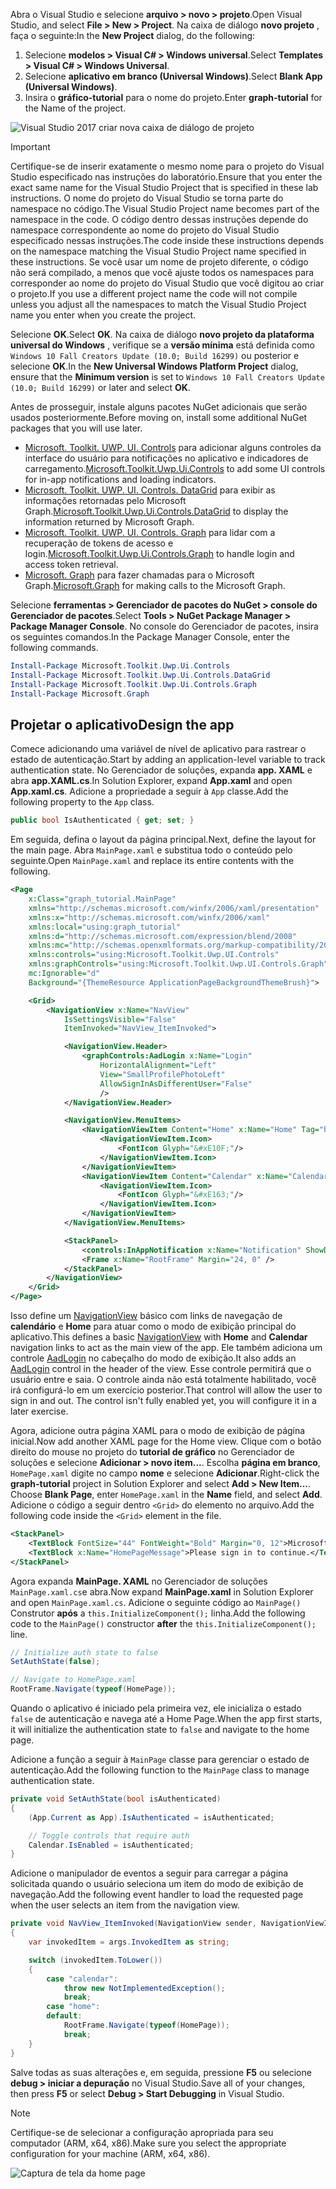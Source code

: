 <!-- markdownlint-disable MD002 MD041 -->

<span data-ttu-id="6d1ee-101">Abra o Visual Studio e selecione **arquivo > novo > projeto**.</span><span class="sxs-lookup"><span data-stu-id="6d1ee-101">Open Visual Studio, and select **File > New > Project**.</span></span> <span data-ttu-id="6d1ee-102">Na caixa de diálogo **novo projeto** , faça o seguinte:</span><span class="sxs-lookup"><span data-stu-id="6d1ee-102">In the **New Project** dialog, do the following:</span></span>

1. <span data-ttu-id="6d1ee-103">Selecione **modelos > Visual C# > Windows universal**.</span><span class="sxs-lookup"><span data-stu-id="6d1ee-103">Select **Templates > Visual C# > Windows Universal**.</span></span>
1. <span data-ttu-id="6d1ee-104">Selecione **aplicativo em branco (Universal Windows)**.</span><span class="sxs-lookup"><span data-stu-id="6d1ee-104">Select **Blank App (Universal Windows)**.</span></span>
1. <span data-ttu-id="6d1ee-105">Insira o **gráfico-tutorial** para o nome do projeto.</span><span class="sxs-lookup"><span data-stu-id="6d1ee-105">Enter **graph-tutorial** for the Name of the project.</span></span>

![Visual Studio 2017 criar nova caixa de diálogo de projeto](./images/vs-newproj-01.png)

> [!IMPORTANT]
> <span data-ttu-id="6d1ee-107">Certifique-se de inserir exatamente o mesmo nome para o projeto do Visual Studio especificado nas instruções do laboratório.</span><span class="sxs-lookup"><span data-stu-id="6d1ee-107">Ensure that you enter the exact same name for the Visual Studio Project that is specified in these lab instructions.</span></span> <span data-ttu-id="6d1ee-108">O nome do projeto do Visual Studio se torna parte do namespace no código.</span><span class="sxs-lookup"><span data-stu-id="6d1ee-108">The Visual Studio Project name becomes part of the namespace in the code.</span></span> <span data-ttu-id="6d1ee-109">O código dentro dessas instruções depende do namespace correspondente ao nome do projeto do Visual Studio especificado nessas instruções.</span><span class="sxs-lookup"><span data-stu-id="6d1ee-109">The code inside these instructions depends on the namespace matching the Visual Studio Project name specified in these instructions.</span></span> <span data-ttu-id="6d1ee-110">Se você usar um nome de projeto diferente, o código não será compilado, a menos que você ajuste todos os namespaces para corresponder ao nome do projeto do Visual Studio que você digitou ao criar o projeto.</span><span class="sxs-lookup"><span data-stu-id="6d1ee-110">If you use a different project name the code will not compile unless you adjust all the namespaces to match the Visual Studio Project name you enter when you create the project.</span></span>

<span data-ttu-id="6d1ee-111">Selecione **OK**.</span><span class="sxs-lookup"><span data-stu-id="6d1ee-111">Select **OK**.</span></span> <span data-ttu-id="6d1ee-112">Na caixa de diálogo **novo projeto da plataforma universal do Windows** , verifique se a **versão mínima** está definida como `Windows 10 Fall Creators Update (10.0; Build 16299)` ou posterior e selecione **OK**.</span><span class="sxs-lookup"><span data-stu-id="6d1ee-112">In the **New Universal Windows Platform Project** dialog, ensure that the **Minimum version** is set to `Windows 10 Fall Creators Update (10.0; Build 16299)` or later and select **OK**.</span></span>

<span data-ttu-id="6d1ee-113">Antes de prosseguir, instale alguns pacotes NuGet adicionais que serão usados posteriormente.</span><span class="sxs-lookup"><span data-stu-id="6d1ee-113">Before moving on, install some additional NuGet packages that you will use later.</span></span>

- <span data-ttu-id="6d1ee-114">[Microsoft. Toolkit. UWP. UI. Controls](https://www.nuget.org/packages/Microsoft.Toolkit.Uwp.Ui.Controls/) para adicionar alguns controles da interface do usuário para notificações no aplicativo e indicadores de carregamento.</span><span class="sxs-lookup"><span data-stu-id="6d1ee-114">[Microsoft.Toolkit.Uwp.Ui.Controls](https://www.nuget.org/packages/Microsoft.Toolkit.Uwp.Ui.Controls/) to add some UI controls for in-app notifications and loading indicators.</span></span>
- <span data-ttu-id="6d1ee-115">[Microsoft. Toolkit. UWP. UI. Controls. DataGrid](https://www.nuget.org/packages/Microsoft.Toolkit.Uwp.Ui.Controls.DataGrid/) para exibir as informações retornadas pelo Microsoft Graph.</span><span class="sxs-lookup"><span data-stu-id="6d1ee-115">[Microsoft.Toolkit.Uwp.Ui.Controls.DataGrid](https://www.nuget.org/packages/Microsoft.Toolkit.Uwp.Ui.Controls.DataGrid/) to display the information returned by Microsoft Graph.</span></span>
- <span data-ttu-id="6d1ee-116">[Microsoft. Toolkit. UWP. UI. Controls. Graph](https://www.nuget.org/packages/Microsoft.Toolkit.Uwp.Ui.Controls.Graph/) para lidar com a recuperação de tokens de acesso e login.</span><span class="sxs-lookup"><span data-stu-id="6d1ee-116">[Microsoft.Toolkit.Uwp.Ui.Controls.Graph](https://www.nuget.org/packages/Microsoft.Toolkit.Uwp.Ui.Controls.Graph/) to handle login and access token retrieval.</span></span>
- <span data-ttu-id="6d1ee-117">[Microsoft. Graph](https://www.nuget.org/packages/Microsoft.Graph/) para fazer chamadas para o Microsoft Graph.</span><span class="sxs-lookup"><span data-stu-id="6d1ee-117">[Microsoft.Graph](https://www.nuget.org/packages/Microsoft.Graph/) for making calls to the Microsoft Graph.</span></span>

<span data-ttu-id="6d1ee-118">Selecione **ferramentas > Gerenciador de pacotes do NuGet > console do Gerenciador de pacotes**.</span><span class="sxs-lookup"><span data-stu-id="6d1ee-118">Select **Tools > NuGet Package Manager > Package Manager Console**.</span></span> <span data-ttu-id="6d1ee-119">No console do Gerenciador de pacotes, insira os seguintes comandos.</span><span class="sxs-lookup"><span data-stu-id="6d1ee-119">In the Package Manager Console, enter the following commands.</span></span>

```Powershell
Install-Package Microsoft.Toolkit.Uwp.Ui.Controls
Install-Package Microsoft.Toolkit.Uwp.Ui.Controls.DataGrid
Install-Package Microsoft.Toolkit.Uwp.Ui.Controls.Graph
Install-Package Microsoft.Graph
```

## <a name="design-the-app"></a><span data-ttu-id="6d1ee-120">Projetar o aplicativo</span><span class="sxs-lookup"><span data-stu-id="6d1ee-120">Design the app</span></span>

<span data-ttu-id="6d1ee-121">Comece adicionando uma variável de nível de aplicativo para rastrear o estado de autenticação.</span><span class="sxs-lookup"><span data-stu-id="6d1ee-121">Start by adding an application-level variable to track authentication state.</span></span> <span data-ttu-id="6d1ee-122">No Gerenciador de soluções, expanda **app. XAML** e abra **app.XAML.cs**.</span><span class="sxs-lookup"><span data-stu-id="6d1ee-122">In Solution Explorer, expand **App.xaml** and open **App.xaml.cs**.</span></span> <span data-ttu-id="6d1ee-123">Adicione a propriedade a seguir à `App` classe.</span><span class="sxs-lookup"><span data-stu-id="6d1ee-123">Add the following property to the `App` class.</span></span>

```cs
public bool IsAuthenticated { get; set; }
```

<span data-ttu-id="6d1ee-124">Em seguida, defina o layout da página principal.</span><span class="sxs-lookup"><span data-stu-id="6d1ee-124">Next, define the layout for the main page.</span></span> <span data-ttu-id="6d1ee-125">Abra `MainPage.xaml` e substitua todo o conteúdo pelo seguinte.</span><span class="sxs-lookup"><span data-stu-id="6d1ee-125">Open `MainPage.xaml` and replace its entire contents with the following.</span></span>

```xml
<Page
    x:Class="graph_tutorial.MainPage"
    xmlns="http://schemas.microsoft.com/winfx/2006/xaml/presentation"
    xmlns:x="http://schemas.microsoft.com/winfx/2006/xaml"
    xmlns:local="using:graph_tutorial"
    xmlns:d="http://schemas.microsoft.com/expression/blend/2008"
    xmlns:mc="http://schemas.openxmlformats.org/markup-compatibility/2006"
    xmlns:controls="using:Microsoft.Toolkit.Uwp.UI.Controls"
    xmlns:graphControls="using:Microsoft.Toolkit.Uwp.UI.Controls.Graph"
    mc:Ignorable="d"
    Background="{ThemeResource ApplicationPageBackgroundThemeBrush}">

    <Grid>
        <NavigationView x:Name="NavView"
            IsSettingsVisible="False"
            ItemInvoked="NavView_ItemInvoked">

            <NavigationView.Header>
                <graphControls:AadLogin x:Name="Login"
                    HorizontalAlignment="Left"
                    View="SmallProfilePhotoLeft"
                    AllowSignInAsDifferentUser="False"
                    />
            </NavigationView.Header>

            <NavigationView.MenuItems>
                <NavigationViewItem Content="Home" x:Name="Home" Tag="home">
                    <NavigationViewItem.Icon>
                        <FontIcon Glyph="&#xE10F;"/>
                    </NavigationViewItem.Icon>
                </NavigationViewItem>
                <NavigationViewItem Content="Calendar" x:Name="Calendar" Tag="calendar">
                    <NavigationViewItem.Icon>
                        <FontIcon Glyph="&#xE163;"/>
                    </NavigationViewItem.Icon>
                </NavigationViewItem>
            </NavigationView.MenuItems>

            <StackPanel>
                <controls:InAppNotification x:Name="Notification" ShowDismissButton="true" />
                <Frame x:Name="RootFrame" Margin="24, 0" />
            </StackPanel>
        </NavigationView>
    </Grid>
</Page>
```

<span data-ttu-id="6d1ee-126">Isso define um [NavigationView](https://docs.microsoft.com/uwp/api/windows.ui.xaml.controls.navigationview) básico com links de navegação de **calendário** e **Home** para atuar como o modo de exibição principal do aplicativo.</span><span class="sxs-lookup"><span data-stu-id="6d1ee-126">This defines a basic [NavigationView](https://docs.microsoft.com/uwp/api/windows.ui.xaml.controls.navigationview) with **Home** and **Calendar** navigation links to act as the main view of the app.</span></span> <span data-ttu-id="6d1ee-127">Ele também adiciona um controle [AadLogin](https://docs.microsoft.com/dotnet/api/microsoft.toolkit.uwp.ui.controls.graph.aadlogin?view=win-comm-toolkit-dotnet-stable) no cabeçalho do modo de exibição.</span><span class="sxs-lookup"><span data-stu-id="6d1ee-127">It also adds an [AadLogin](https://docs.microsoft.com/dotnet/api/microsoft.toolkit.uwp.ui.controls.graph.aadlogin?view=win-comm-toolkit-dotnet-stable) control in the header of the view.</span></span> <span data-ttu-id="6d1ee-128">Esse controle permitirá que o usuário entre e saia. O controle ainda não está totalmente habilitado, você irá configurá-lo em um exercício posterior.</span><span class="sxs-lookup"><span data-stu-id="6d1ee-128">That control will allow the user to sign in and out. The control isn't fully enabled yet, you will configure it in a later exercise.</span></span>

<span data-ttu-id="6d1ee-129">Agora, adicione outra página XAML para o modo de exibição de página inicial.</span><span class="sxs-lookup"><span data-stu-id="6d1ee-129">Now add another XAML page for the Home view.</span></span> <span data-ttu-id="6d1ee-130">Clique com o botão direito do mouse no projeto do **tutorial de gráfico** no Gerenciador de soluções e selecione **Adicionar > novo item...**. Escolha **página em branco**, `HomePage.xaml` digite no campo **nome** e selecione **Adicionar**.</span><span class="sxs-lookup"><span data-stu-id="6d1ee-130">Right-click the **graph-tutorial** project in Solution Explorer and select **Add > New Item...**. Choose **Blank Page**, enter `HomePage.xaml` in the **Name** field, and select **Add**.</span></span> <span data-ttu-id="6d1ee-131">Adicione o código a seguir dentro `<Grid>` do elemento no arquivo.</span><span class="sxs-lookup"><span data-stu-id="6d1ee-131">Add the following code inside the `<Grid>` element in the file.</span></span>

```xml
<StackPanel>
    <TextBlock FontSize="44" FontWeight="Bold" Margin="0, 12">Microsoft Graph UWP Tutorial</TextBlock>
    <TextBlock x:Name="HomePageMessage">Please sign in to continue.</TextBlock>
</StackPanel>
```

<span data-ttu-id="6d1ee-132">Agora expanda **MainPage. XAML** no Gerenciador de soluções `MainPage.xaml.cs`e abra.</span><span class="sxs-lookup"><span data-stu-id="6d1ee-132">Now expand **MainPage.xaml** in Solution Explorer and open `MainPage.xaml.cs`.</span></span> <span data-ttu-id="6d1ee-133">Adicione o seguinte código ao `MainPage()` Construtor **após** a `this.InitializeComponent();` linha.</span><span class="sxs-lookup"><span data-stu-id="6d1ee-133">Add the following code to the `MainPage()` constructor **after** the `this.InitializeComponent();` line.</span></span>

```cs
// Initialize auth state to false
SetAuthState(false);

// Navigate to HomePage.xaml
RootFrame.Navigate(typeof(HomePage));
```

<span data-ttu-id="6d1ee-134">Quando o aplicativo é iniciado pela primeira vez, ele inicializa o estado `false` de autenticação e navega até a Home Page.</span><span class="sxs-lookup"><span data-stu-id="6d1ee-134">When the app first starts, it will initialize the authentication state to `false` and navigate to the home page.</span></span>

<span data-ttu-id="6d1ee-135">Adicione a função a seguir à `MainPage` classe para gerenciar o estado de autenticação.</span><span class="sxs-lookup"><span data-stu-id="6d1ee-135">Add the following function to the `MainPage` class to manage authentication state.</span></span>

```cs
private void SetAuthState(bool isAuthenticated)
{
    (App.Current as App).IsAuthenticated = isAuthenticated;

    // Toggle controls that require auth
    Calendar.IsEnabled = isAuthenticated;
}
```

<span data-ttu-id="6d1ee-136">Adicione o manipulador de eventos a seguir para carregar a página solicitada quando o usuário seleciona um item do modo de exibição de navegação.</span><span class="sxs-lookup"><span data-stu-id="6d1ee-136">Add the following event handler to load the requested page when the user selects an item from the navigation view.</span></span>

```cs
private void NavView_ItemInvoked(NavigationView sender, NavigationViewItemInvokedEventArgs args)
{
    var invokedItem = args.InvokedItem as string;

    switch (invokedItem.ToLower())
    {
        case "calendar":
            throw new NotImplementedException();
            break;
        case "home":
        default:
            RootFrame.Navigate(typeof(HomePage));
            break;
    }
}
```

<span data-ttu-id="6d1ee-137">Salve todas as suas alterações e, em seguida, pressione **F5** ou selecione **debug > iniciar a depuração** no Visual Studio.</span><span class="sxs-lookup"><span data-stu-id="6d1ee-137">Save all of your changes, then press **F5** or select **Debug > Start Debugging** in Visual Studio.</span></span>

> [!NOTE]
> <span data-ttu-id="6d1ee-138">Certifique-se de selecionar a configuração apropriada para seu computador (ARM, x64, x86).</span><span class="sxs-lookup"><span data-stu-id="6d1ee-138">Make sure you select the appropriate configuration for your machine (ARM, x64, x86).</span></span>

![Captura de tela da home page](./images/create-app-01.png)
